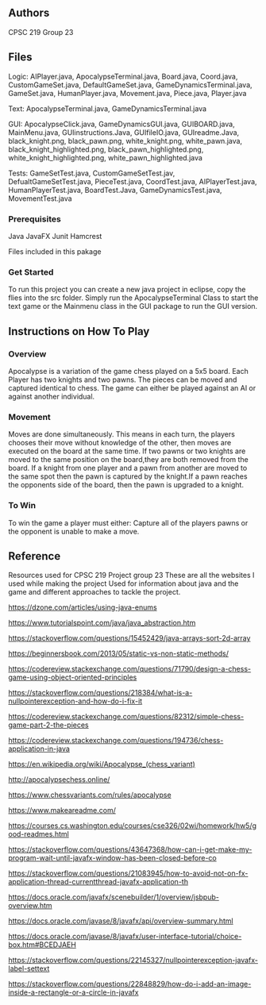 ## Authors

CPSC 219 Group 23

## Files

Logic: AIPlayer.java, ApocalypseTerminal.java, Board.java, Coord.java, CustomGameSet.java, DefaultGameSet.java, GameDynamicsTerminal.java, GameSet.java, HumanPlayer.java, Movement.java, Piece.java, Player.java

Text: ApocalypseTerminal.java, GameDynamicsTerminal.java

GUI:  ApocalypseClick.java, GameDynamicsGUI.java, GUIBOARD.java, MainMenu.java, GUIinstructions.Java, GUIfileIO.java, GUIreadme.Java, black_knight.png, black_pawn.png, white_knight.png, white_pawn.java, black_knight_highlighted.png, black_pawn_highlighted.png, white_knight_highlighted.png, white_pawn_highlighted.java

Tests: GameSetTest.java, CustomGameSetTest.jav, DefualtGameSetTest.java, PieceTest.java, CoordTest.java, AIPlayerTest.java, HumanPlayerTest.java, BoardTest.Java, GameDynamicsTest.java, MovementTest.java

### Prerequisites
Java
JavaFX
Junit
Hamcrest

Files included in this pakage

### Get Started
To run this project you can create a new java project in eclipse, copy the flies into the src folder. Simply run the ApocalypseTerminal Class to start the text game or the Mainmenu class in the GUI package to run the GUI version.

## Instructions on How To Play

### Overview

Apocalypse is a variation of the game chess played on a 5x5 board.  Each Player has two knights and two pawns. The pieces can be moved and captured identical to chess. The game can either be played against an AI or against another individual.

### Movement
Moves are done simultaneously. This means in each turn, the players chooses their move without knowledge of the other, then moves are executed on the board at the same time. If two pawns or two knights are moved to the same position on the board,they are both removed from the board. If a knight from one player and a pawn from another are moved to the same spot then the pawn is captured by the knight.If a pawn reaches the opponents side of the board, then the pawn is upgraded to a knight.

### To Win
To win the game a player must either: Capture all of the players pawns or the opponent is unable to make a move.

## Reference
Resources used for CPSC 219 Project group 23
These are all the websites I used while making the project
Used for information about java and the game and different approaches to tackle the project.


https://dzone.com/articles/using-java-enums

https://www.tutorialspoint.com/java/java_abstraction.htm

https://stackoverflow.com/questions/15452429/java-arrays-sort-2d-array

https://beginnersbook.com/2013/05/static-vs-non-static-methods/

https://codereview.stackexchange.com/questions/71790/design-a-chess-game-using-object-oriented-principles

https://stackoverflow.com/questions/218384/what-is-a-nullpointerexception-and-how-do-i-fix-it

https://codereview.stackexchange.com/questions/82312/simple-chess-game-part-2-the-pieces

https://codereview.stackexchange.com/questions/194736/chess-application-in-java

https://en.wikipedia.org/wiki/Apocalypse_(chess_variant)

http://apocalypsechess.online/

https://www.chessvariants.com/rules/apocalypse

https://www.makeareadme.com/

https://courses.cs.washington.edu/courses/cse326/02wi/homework/hw5/good-readmes.html

https://stackoverflow.com/questions/43647368/how-can-i-get-make-my-program-wait-until-javafx-window-has-been-closed-before-co

https://stackoverflow.com/questions/21083945/how-to-avoid-not-on-fx-application-thread-currentthread-javafx-application-th

https://docs.oracle.com/javafx/scenebuilder/1/overview/jsbpub-overview.htm

https://docs.oracle.com/javase/8/javafx/api/overview-summary.html

https://docs.oracle.com/javase/8/javafx/user-interface-tutorial/choice-box.htm#BCEDJAEH

https://stackoverflow.com/questions/22145327/nullpointerexception-javafx-label-settext

https://stackoverflow.com/questions/22848829/how-do-i-add-an-image-inside-a-rectangle-or-a-circle-in-javafx


